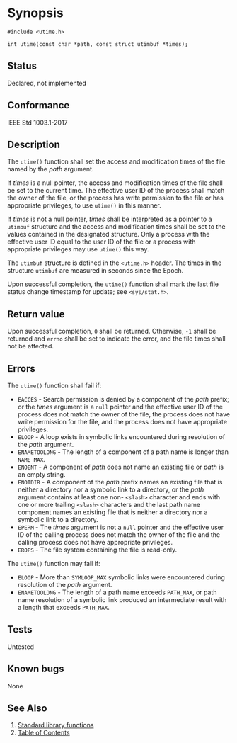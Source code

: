 <!-- Documentation template to fill -->
# Synopsis

`#include <utime.h>`

`int utime(const char *path, const struct utimbuf *times);`

## Status

Declared, not implemented

## Conformance

IEEE Std 1003.1-2017

## Description

The `utime()` function shall set the access and modification times of the file named by the _path_ argument.

If _times_ is a null pointer, the access and modification times of the file shall be set to the current time.
The effective user ID of the process shall match the owner of the file, or the process has write permission to the file
or has appropriate privileges, to use `utime()` in this manner.

If _times_ is not a null pointer, _times_ shall be interpreted as a pointer to a `utimbuf` structure and the access and
modification times shall be set to the values contained in the designated structure. Only a process with the effective
user ID equal to the user ID of the file or a process with appropriate privileges may use `utime()` this way.

The `utimbuf` structure is defined in the `<utime.h>` header. The times in the structure `utimbuf` are measured in
seconds since the Epoch.

Upon successful completion, the `utime()` function shall mark the last file status change timestamp for update; see
`<sys/stat.h>`.

<!-- #MUST_BE: check return values by the function  -->
## Return value

Upon successful completion, `0` shall be returned. Otherwise, `-1` shall be returned and `errno` shall be set to
indicate the error, and the file times shall not be affected.

<!-- #MUST_BE: check what errors can cause the function to fail  -->
## Errors

The `utime()` function shall fail if:

* `EACCES` - Search permission is denied by a component of the _path_ prefix; or the _times_ argument is a `null`
 pointer and the effective user ID of the process does not match the owner of the file, the process does not have write
 permission for the file, and the process does not have appropriate privileges.
* `ELOOP` - A loop exists in symbolic links encountered during resolution of the _path_ argument.
* `ENAMETOOLONG` - The length of a component of a path name is longer than `NAME_MAX`.
* `ENOENT` - A component of _path_ does not name an existing file or _path_ is an empty string.
* `ENOTDIR` - A component of the _path_ prefix names an existing file that is neither a directory nor a symbolic link
 to a directory, or the _path_ argument contains at least one non- `<slash>` character and ends with one or more
 trailing `<slash>` characters and the last path name component names an existing file that is neither a directory nor a
 symbolic link to a directory.
* `EPERM` - The _times_ argument is not a `null` pointer and the effective user ID of the calling process does not
 match the owner of the file and the calling process does not have appropriate privileges.
* `EROFS` - The file system containing the file is read-only.

The `utime()` function may fail if:

* `ELOOP` - More than `SYMLOOP_MAX` symbolic links were encountered during resolution of the _path_ argument.  
* `ENAMETOOLONG` - The length of a path name exceeds `PATH_MAX`, or path name resolution of a symbolic link produced an
 intermediate result with a length that exceeds `PATH_MAX`.  

<!-- #MUST_BE: function by default shall be untested, when tested there should be a link to test location and test 
command for ia32 test runner  -->
## Tests

Untested

<!-- #MUST_BE: check for pending issues in  -->
## Known bugs

None

## See Also

1. [Standard library functions](../README.md)
2. [Table of Contents](../../../README.md)
